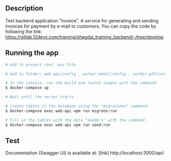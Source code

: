 ## Description

Test backend application "Invoice". A service for generating and sending invoices for payment by e-mail to customers.
You can copy the code by following the link: https://gitlab.12devs.com/training/shagdai_training_backend/-/tree/develop

## Running the app

```bash
# Add to project root .env file

# Add to folder: web-api/config , worker-email/config , worker-pdf/config file: local.json

# In the console, run the build and launch images with the command:
$ docker-compose up

# Wait until the server starts.

# Create tables in the database using the "migrations" command:
$ docker-compose exec web-api npm run migrate:run

# Fill in the tables with the data "seeders" with the command:
$ docker-compose exec web-api npm run seed:run
```

## Test

Documentation (Swagger UI) is available at: [link] http://localhost:3000/api/
